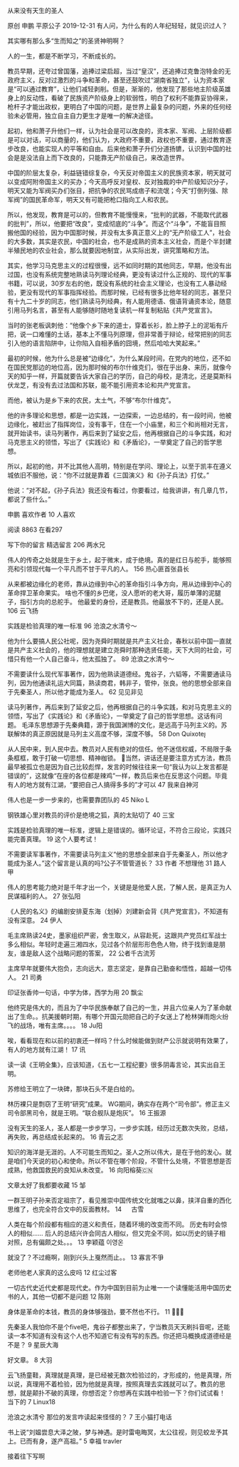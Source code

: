 从来没有天生的圣人

原创 申鹏  平原公子  2019-12-31
有人问，为什么有的人年纪轻轻，就见识过人？

其实哪有那么多“生而知之”的圣贤神明啊？

人的一生，都是不断学习，不断成长的。

教员早期，还夸过曾国藩，追捧过梁启超，当过“皇汉”，还追捧过克鲁泡特金的无政府主义，反对过激烈的斗争和革命，甚至还鼓吹过“湖南省独立”，认为资本家是“可以通过教育”，让他们减轻剥削。但是，渐渐的，他发现了那些地主阶级英雄身上的反动性，看破了民族资产阶级身上的软弱性，明白了权利不能靠妥协得来，枪杆子才能出政权，更明白了中国的问题，是世界上最复杂的问题，外来的任何经验未必管用，独立自主自力更生才是唯一的解决途径。

起初，他和萧子升他们一样，认为社会是可以改良的，资本家、军阀、上层阶级都是可以对话，可以商量的，他们认为，大政府不重要，政权也不重要，通过教育逐步改良，也能实现人的平等和自由。后来他和萧子升们分道扬镳，认识到中国的社会是是没法自上而下改良的，只能靠无产阶级自己，来改造世界。



中国的阶层太复杂，利益链错综复杂，今天反对帝国主义的民族资本家，明天就可以变成阿附帝国主义的买办；今天高呼反对皇权、反对独裁的中产阶级知识分子，明天又能为军阀买办们张目，把抗争的农民骂成痞子和流氓；今天“打倒列强、除军阀”的国民革命军，明天又有可能把枪口指向工人和农民。

所以，他发现，教育是可以的，但教育不能慢慢来，“批判的武器，不能取代武器的批判”，所以，他要把“改良”，变成彻底的“斗争”。而这个“斗争”，不能盲目照搬他国的经验，因为中国那时候，并没有太多真正意义上的“无产阶级工人”，社会的大多数，其实是农民，中国的社会，也不是成熟的资本主义社会，而是个半封建半殖民地的农业社会，那么就要因地制宜，从实际出发，讲究策略和方法。

其实，他学习马克思主义的过程很慢，远不如同时期的其他同志，早期，他没有出过国，也没有系统完整地熟读马列理论经典，更没有读过什么正规的、现代的军事书籍，可以说，30岁左右的他，既没有系统的社会主义理论，也没有工人暴动经验，更没有现代的军事指挥经验。而那时候，已经有很多比他年轻的同志，甚至只有十九二十岁的同志，他们熟读马列经典，有人能用德语、俄语背诵资本论，随意引用马列名言，甚至有人能够随时随地复读机一样复制粘贴《共产党宣言》。

当时的张老板讽刺他：“他像个乡下来的道士，穿着长衫，脸上脖子上的泥垢有斤把，说一口难懂的土话，基本上不懂马列原理，但非常善于辩论，经常把别的同志引入他的语言陷阱中，让你陷入自相矛盾的囧境，然后哈哈大笑起来。”

最初的时候，他为什么总是被“边缘化”，为什么某段时间，在党内的地位，还不如在国民党那边的地位高，因为那时候的布尔什维克们，很在乎出身、来历，就像今天的知乎一样，开篇就要告诉大家自己的学历，自己的母校，是清北，还是莫斯科伏龙芝，有没有去过法国和苏联，能不能引用资本论和共产党宣言。

而他，被认为是乡下来的农民，太土气，不够“布尔什维克”。

他的许多理论和思想，都是一边实践，一边探索，一边总结的，有一段时间，他被边缘化，被赶出了指挥岗位，没有事干，住在一个小庙里，和三个和尚相对无言，就开始读书，读马列著作，再后来到了延安之后，他再根据自己的斗争实践，和对马克思主义的领悟，写出了《实践论》和《矛盾论》，一举奠定了自己的哲学思想。

所以，起初的他，并不比其他人高明，特别是在学问、理论上，以至于凯丰在遵义城依旧不服他，说：“你不过就是靠着《三国演义》和《孙子兵法》打仗。”

他说：“对不起，《孙子兵法》我还没有看过，你要看过，给我讲讲，有几章几节，都说了些什么。”





申鹏
喜欢作者
10 人喜欢

阅读 8863
 在看297

写下你的留言
精选留言
 206
两水兄

 伟人的传奇之处就是生于乡土，起于微末，成于绝境。真的是红日与舵手，能够照亮和引领现代每一个平凡而不甘于平凡的人。
 156
热心匪首张县长

 从来都被边缘化的老师，靠从边缘到中心的革命指引斗争方向，用从边缘到中心的革命捍卫革命果实。
啥也不懂的乡巴佬，没人愿听的老大哥，履历单薄的泥腿子，指引方向的总舵手。
他最爱的身份，还是教员。他最放不下的，还是人民。
 106
云飞扬

 实践是检验真理的唯一标准
 96
沧浪之水清兮～

 他为什么要搞人民公社呢，因为尧舜时期就是共产主义社会，春秋以前中国一直就是共产主义社会的，他的理想就是建立尧舜时那种选贤任能，天下大同的社会，可惜只有他一个人自己奋斗，他太孤独了。
 89
沧浪之水清兮～

 不需要读什么现代军事著作，因为他熟读道德经。鬼谷子，六韬等，不需要通读马列，因为他通读礼运大同篇，熟读商君，韩非子，管仲，张良。他的思想全部来自于先秦圣人，所以他才能成为圣人。
 62
见见非见

 读马列著作，再后来到了延安之后，他再根据自己的斗争实践，和对马克思主义的领悟，写出了《实践论》和《矛盾论》，一举奠定了自己的哲学思想。这话有问题。
毛泽东思想源于先秦典籍，源于我国渊博的文化，是远高于马列主义的。苏联解体的真正原因就是马列主义高度不够，深度不够。
 58
Don Quixote

 从人民中来，到人民中去。教员对人民有绝对的信任。他不迷信权威，不局限于条条框框，敢于打破一切思想、精神枷锁。
当然，讲话还是要注意方式方法，教员最早被孤立也是因为自己比较彪悍，发言的时候往往来一句“我认为以上发言都是错误的”，这就像“在座的各位都是辣鸡”一样，教员后来也在反思这个问题。毕竟有人的地方就有江湖，“要把自己人搞得多多的”才可以
 47
我来自神河

 伟人也是一步一步来的，也需要靠团队的
 45
Niko L

 钢铁雄心里对教员的评价是绝境之狐，真的太贴切了
 40
三宝

 实践是检验真理的唯一标准，逻辑上是错误的。循环论证，不符合三段论，实践只能完善真理。
 19
这个人要考试！

 不需要读军事著作，不需要读马列主义“他的思想全部来自于先秦圣人，所以他才能成为圣人。”这个留言是认真的吗?公子不管管道长？
 33
作者
 不想理他
 31
路人甲

 伟人的思考能力绝对是千年才出一个，关键是是他爱人民，了解人民，是真正为人民谋福利的人。
 27
张弘阳

 《人民的名义》的编剧安排夏东海（划掉）刘建新会背《共产党宣言》，不知道有没有深意。
 24
伊人

 毛主席熟读24史，墨家组织严密，舍生取义，从容赴死，这跟共产党员红军战士多么相似。年轻时走遍三湘四水，见过各个阶层形形色色人物，终于找到谁是朋友，谁是敌人这个战略问题的答案，
 22
公者千古流芳

 主席早年就要伟大抱负，志向远大，意志坚定，是靠自己勤奋和悟性，超越一切伟人。
 21
司勇

 印证张香帅一句话，中学为体，西学为用
 20
飘尘

 他终究是伟大的，而且为了中华民族奉献了自己的一生，并且六位亲人为了革命献出了生命。。抗美援朝时期，有哪个开国元勋把自己的子女送上了枪林弹雨炮火纷飞的战场，唯有主席。。。。
 18
Ju阳

 唉，看看现在和以前的初衷还一样吗？什么时候能做到财产公示就说明有效果了，有人的地方就有江湖！
 17
讯

 读一读《王明全集》，应该知道，《五七一工程纪要》很多阴毒言论，其实出自王明。

苏修给王明立了一块碑，那块石头不是白给的。

 林历裸只是剽窃了王明“研究”成果。 WG期间，确实存在两个“司令部”。修正主义司令部黑司令，就是王明。“联合舰队是炮灰”。
 16
王振源

 没有天生的圣人，圣人都是一步步学习，一步步实践，经历过无数次失败，总结，再失败，再总结成长起来的。
 16
青云之志

 知识的海洋是无涯的。人不可能生而知之。圣人之所以伟大，是在于他的发心。就是咱们今天说的初心和使命。所以不管在哪个阶段，不管什么处境，不管思想是否成熟，他救国救民的良知从未改变。
 16
向阳榕葵🇨🇳

 文章太好了我都要收藏
 15
邹

 一群王明子孙来否定祖宗了，看见推崇中国传统文化就嗤之以鼻，挟洋自重的西化思维了，也完全符合文中的反面教材。
 14
　 古雪

 人类在每个阶段都有相应的道义和责任，随着环境的改变而不同。
历史有时会惊人的相似……
后人的总结兴许会同古人相似，但又完全不同，如以历史的镜子相对照，总有偏颇之处。。。
 13
李颖蕴 이영온

 就没了？不过瘾啊，刚到兴头上戛然而止。。
 13
寡言不爭

 老师他老人家真的这么皮吗
 12
红尘过客

 一切古代史近代史都是现代史。作为中国到目前为止唯一一个读懂能活用中国历史书的人，其他一切都不是问题
 12
陈刚

 身体是革命的本钱，教员的身体够强劲，要不然也不行。
 11
🙈🙉🙊

 先秦圣人我怕你不是个five吧，鬼谷子都整出来了，宁当教员天天刷抖音呢，还能读一本不知道有没有这个人也不知道它有没有写的东西。你还把马概换成道德经是不是？
 9
星辰大海

 好文章。
 8
大羽

 云飞扬童鞋，真理就是真理，是已经被无数次检验过的，才形成的，他是真理，所以说，真理用不着检验，因为他就是真理，按照真理去实践就可以了。教员的思想，就是颠扑不破的真理，你想否定？你想再在实践中检验一下？你们试试看！
当下的
 7
Linux18

 沧浪之水清兮 那位的发言咋读起来怪怪的？
 7
王小猫打电话

 书上说“刘媪尝息大泽之陂，梦与神遇。是时雷电晦冥，太公往视，则见蛟龙予其上。已而有身，遂产高祖。”
 5
幸福 travler

 接着往下写啊
